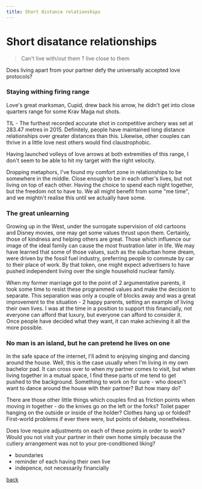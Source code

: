 ```yaml
---
title: Short distance relationships
---
```


# Short disatance relationships

> Can't live with/out them ? live close to them

Does living apart from your partner defy the universally accepted love protocols?

### Staying withing firing range

Love's great marksman, Cupid, drew back his arrow, he didn't get into close quarters range for some Krav Maga nut shots.

TIL - The furthest recorded accurate shot in competitive archery was set at 283.47 metres in 2015. Definitely, people have maintained long distance relationships over greater distances than this. Likewise, other couples can thrive in a little love nest others would find claustrophobic. 

Having launched volleys of love arrows at both extremities of this range, I don't seem to be able to hit my target with the right velocity.

Dropping metaphors, I've found my comfort zone in relationships to be somewhere in the middle. Close enough to be in each other's lives, but not living on top of each other. Having the choice to spend each night together, but the freedom not to have to. We all might benefit from some "me time", and we mightn't realise this until we actually have some.

### The great unlearning

Growing up in the West, under the surrogate supervision of old cartoons and Disney movies, one may get some values thrust upon them. Certainly, those of kindness and helping others are great. Those which influence our image of the ideal family can cause the most frustration later in life. We may have learned that some of those values, such as the suburban home dream, were driven by the fossil fuel industry, preferring people to commute by car to their place of work. By that token, one might expect advertisers to have pushed independent living over the single household nuclear family.

When my former marriage got to the point of 2 argumentative parents, it took some time to resist these programmed values and make the decision to separate. This separation was only a couple of blocks away and was a great improvement to the situation - 2 happy parents, setting an example of living their own lives. I was at the time in a position to support this financially, not everyone can afford that luxury, but everyone can afford to consider it. Once people have decided what they want, it can make achieving it all the more possible. 

### No man is an island, but he can pretend he lives on one

In the safe space of the internet, I'll admit to enjoying singing and dancing around the house. Well, this is the case usually when I'm living in my own bachelor pad. It can cross over to when my partner comes to visit, but when living together in a mutual space, I find these parts of me tend to get pushed to the background. Something to work on for sure - who doesn't want to dance around the house with their partner? But how many do?

There are those other little things which couples find as friction points when moving in together - do the knives go on the left or the forks? Toilet paper hanging on the outside or inside of the holder? Clothes hang up or folded? First-world problems if ever there were, but points of debate, nonetheless.

Does love require adjustments on each of these points in order to work? Would you not visit your partner in their own home simply because the cutlery arrangement was not to your pre-conditioned liking?



 - boundaries
 - reminder of each having their own live
 - indepence, not necessarily financially




[back](/)
